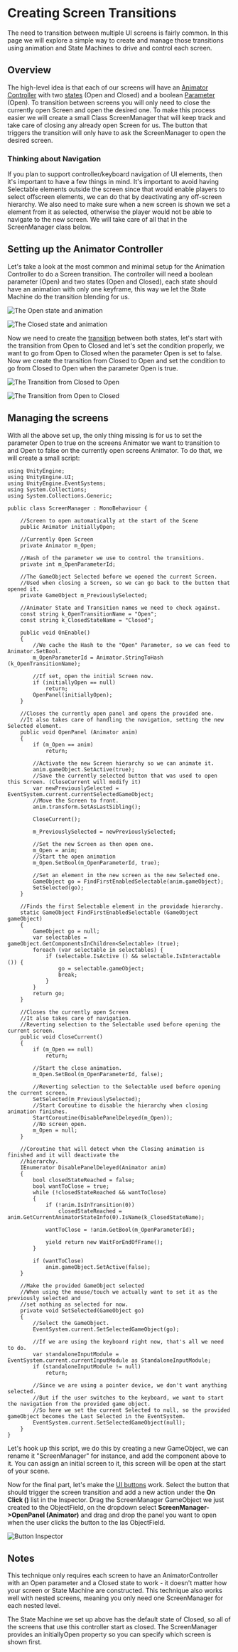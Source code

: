 # Creating Screen Transitions

The need to transition between multiple UI screens is fairly common. In this page we will explore a simple way to create
and manage those transitions using animation and State Machines to drive and control each screen.

## Overview

The high-level idea is that each of our screens will have
an [Animator Controller](https://docs.unity3d.com/Manual/class-AnimatorController.html) with
two [states](https://docs.unity3d.com/Manual/class-State.html) (Open and Closed) and a
boolean [Parameter](https://docs.unity3d.com/Manual/AnimationParameters.html) (Open). To transition between screens you
will only need to close the currently open Screen and open the desired one. To make this process easier we will create a
small Class ScreenManager that will keep track and take care of closing any already open Screen for us. The button that
triggers the transition will only have to ask the ScreenManager to open the desired screen.

### Thinking about Navigation

If you plan to support controller/keyboard navigation of UI elements, then it's important to have a few things in mind.
It's important to avoid having Selectable elements outside the screen since that would enable players to select
offscreen elements, we can do that by deactivating any off-screen hierarchy. We also need to make sure when a new screen
is shown we set a element from it as selected, otherwise the player would not be able to navigate to the new screen. We
will take care of all that in the ScreenManager class below.

## Setting up the Animator Controller

Let's take a look at the most common and minimal setup for the Animation Controller to do a Screen transition. The
controller will need a boolean parameter (Open) and two states (Open and Closed), each state should have an animation
with only one keyframe, this way we let the State Machine do the transition blending for us.

![The Open state and animation](images/UI_ScreenTransitionAnimatorOpen.png)

![The Closed state and animation](images/UI_ScreenTransitionAnimatorClosed.png)

Now we need to create the [transition](https://docs.unity3d.com/Manual/class-Transition.html) between both states, let's
start with the transition from Open to Closed and let's set the condition properly, we want to go from Open to Closed
when the parameter Open is set to false. Now we create the transition from Closed to Open and set the condition to go
from Closed to Open when the parameter Open is true.

![The Transition from Closed to Open](images/UI_ScreenTransitionAnimatorTransitionToOpen.png)

![The Transition from Open to Closed](images/UI_ScreenTransitionAnimatorTransitionToClosed.png)

## Managing the screens

With all the above set up, the only thing missing is for us to set the parameter Open to true on the screens Animator we
want to transition to and Open to false on the currently open screens Animator. To do that, we will create a small
script:

````
using UnityEngine;
using UnityEngine.UI;
using UnityEngine.EventSystems;
using System.Collections;
using System.Collections.Generic;

public class ScreenManager : MonoBehaviour {

    //Screen to open automatically at the start of the Scene
    public Animator initiallyOpen;

    //Currently Open Screen
    private Animator m_Open;

    //Hash of the parameter we use to control the transitions.
    private int m_OpenParameterId;

    //The GameObject Selected before we opened the current Screen.
    //Used when closing a Screen, so we can go back to the button that opened it.
    private GameObject m_PreviouslySelected;

    //Animator State and Transition names we need to check against.
    const string k_OpenTransitionName = "Open";
    const string k_ClosedStateName = "Closed";

    public void OnEnable()
    {
        //We cache the Hash to the "Open" Parameter, so we can feed to Animator.SetBool.
        m_OpenParameterId = Animator.StringToHash (k_OpenTransitionName);

        //If set, open the initial Screen now.
        if (initiallyOpen == null)
            return;
        OpenPanel(initiallyOpen);
    }

    //Closes the currently open panel and opens the provided one.
    //It also takes care of handling the navigation, setting the new Selected element.
    public void OpenPanel (Animator anim)
    {
        if (m_Open == anim)
            return;

        //Activate the new Screen hierarchy so we can animate it.
        anim.gameObject.SetActive(true);
        //Save the currently selected button that was used to open this Screen. (CloseCurrent will modify it)
        var newPreviouslySelected = EventSystem.current.currentSelectedGameObject;
        //Move the Screen to front.
        anim.transform.SetAsLastSibling();

        CloseCurrent();

        m_PreviouslySelected = newPreviouslySelected;

        //Set the new Screen as then open one.
        m_Open = anim;
        //Start the open animation
        m_Open.SetBool(m_OpenParameterId, true);

        //Set an element in the new screen as the new Selected one.
        GameObject go = FindFirstEnabledSelectable(anim.gameObject);
        SetSelected(go);
    }

    //Finds the first Selectable element in the providade hierarchy.
    static GameObject FindFirstEnabledSelectable (GameObject gameObject)
    {
        GameObject go = null;
        var selectables = gameObject.GetComponentsInChildren<Selectable> (true);
        foreach (var selectable in selectables) {
            if (selectable.IsActive () && selectable.IsInteractable ()) {
                go = selectable.gameObject;
                break;
            }
        }
        return go;
    }

    //Closes the currently open Screen
    //It also takes care of navigation.
    //Reverting selection to the Selectable used before opening the current screen.
    public void CloseCurrent()
    {
        if (m_Open == null)
            return;

        //Start the close animation.
        m_Open.SetBool(m_OpenParameterId, false);

        //Reverting selection to the Selectable used before opening the current screen.
        SetSelected(m_PreviouslySelected);
        //Start Coroutine to disable the hierarchy when closing animation finishes.
        StartCoroutine(DisablePanelDeleyed(m_Open));
        //No screen open.
        m_Open = null;
    }

    //Coroutine that will detect when the Closing animation is finished and it will deactivate the
    //hierarchy.
    IEnumerator DisablePanelDeleyed(Animator anim)
    {
        bool closedStateReached = false;
        bool wantToClose = true;
        while (!closedStateReached && wantToClose)
        {
            if (!anim.IsInTransition(0))
                closedStateReached = anim.GetCurrentAnimatorStateInfo(0).IsName(k_ClosedStateName);

            wantToClose = !anim.GetBool(m_OpenParameterId);

            yield return new WaitForEndOfFrame();
        }

        if (wantToClose)
            anim.gameObject.SetActive(false);
    }

    //Make the provided GameObject selected
    //When using the mouse/touch we actually want to set it as the previously selected and
    //set nothing as selected for now.
    private void SetSelected(GameObject go)
    {
        //Select the GameObject.
        EventSystem.current.SetSelectedGameObject(go);

        //If we are using the keyboard right now, that's all we need to do.
        var standaloneInputModule = EventSystem.current.currentInputModule as StandaloneInputModule;
        if (standaloneInputModule != null)
            return;

        //Since we are using a pointer device, we don't want anything selected.
        //But if the user switches to the keyboard, we want to start the navigation from the provided game object.
        //So here we set the current Selected to null, so the provided gameObject becomes the Last Selected in the EventSystem.
        EventSystem.current.SetSelectedGameObject(null);
    }
}
````

Let's hook up this script, we do this by creating a new GameObject, we can rename it "ScreenManager" for instance, and
add the component above to it. You can assign an initial screen to it, this screen will be open at the start of your
scene.

Now for the final part, let's make the [UI buttons](script-Button.md) work. Select the button that should trigger the
screen transition and add a new action under the **On Click ()** list in the Inspector. Drag the ScreenManager
GameObject we just created to the ObjectField, on the dropdown select **ScreenManager-&gt;OpenPanel (Animator)** and
drag and drop the panel you want to open when the user clicks the button to the las ObjectField.

![Button Inspector](images/UI_ScreenTransitionButtonInspector.png)

## Notes

This technique only requires each screen to have an AnimatorController with an Open parameter and a Closed state to
work - it doesn't matter how your screen or State Machine are constructed. This technique also works well with nested
screens, meaning you only need one ScreenManager for each nested level.

The State Machine we set up above has the default state of Closed, so all of the screens that use this controller start
as closed. The ScreenManager provides an initiallyOpen property so you can specify which screen is shown first.

